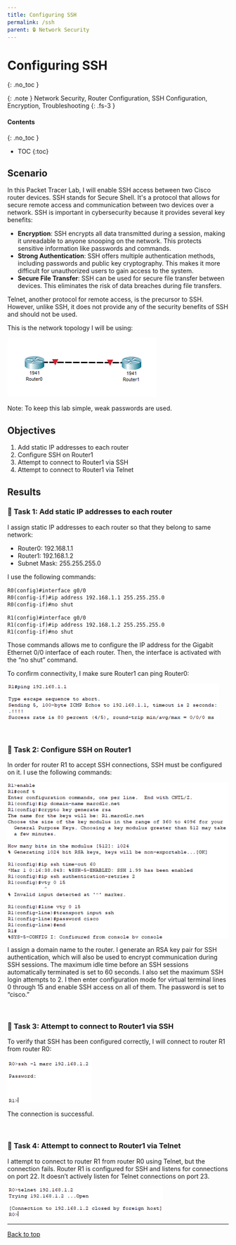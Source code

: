 ```yaml
---
title: Configuring SSH
permalink: /ssh
parent: 🔒 Network Security
---
```

# Configuring SSH
{: .no_toc }

{: .note }
Network Security, Router Configuration, SSH Configuration, Encryption, Troubleshooting
{: .fs-3 }

#### Contents
{: .no_toc }
- TOC
{:toc}

## Scenario
In this Packet Tracer Lab, I will enable SSH access between two Cisco router devices. SSH stands for Secure Shell. It's a protocol that allows for secure remote access and communication between two devices over a network. SSH is important in cybersecurity because it provides several key benefits:

- **Encryption**: SSH encrypts all data transmitted during a session, making it unreadable to anyone snooping on the network. This protects sensitive information like passwords and commands.
- **Strong Authentication**: SSH offers multiple authentication methods, including passwords and public key cryptography. This makes it more difficult for unauthorized users to gain access to the system.
- **Secure File Transfer**: SSH can be used for secure file transfer between devices. This eliminates the risk of data breaches during file transfers.

Telnet, another protocol for remote access, is the precursor to SSH. However, unlike SSH, it does not provide any of the security benefits of SSH and should not be used.

This is the network topology I will be using:

![](/assets/images/101netplus/1_ssh/topology.png)

Note: To keep this lab simple, weak passwords are used.

## Objectives

1. Add static IP addresses to each router
2. Configure SSH on Router1
3. Attempt to connect to Router1 via SSH
4. Attempt to connect to Router1 via Telnet

## Results
### 📄 Task 1: Add static IP addresses to each router

I assign static IP addresses to each router so that they belong to same network:

- Router0: 192.168.1.1 
- Router1: 192.168.1.2
- Subnet Mask: 255.255.255.0

I use the following commands:

```
R0(config)#interface g0/0 
R0(config-if)#ip address 192.168.1.1 255.255.255.0
R0(config-if)#no shut
```

```
R1(config)#interface g0/0 
R1(config-if)#ip address 192.168.1.2 255.255.255.0
R1(config-if)#no shut
```

Those commands allows me to configure the IP address for the Gigabit Ethernet 0/0 interface of each router. Then, the interface is activated with the “no shut” command.

To confirm connectivity, I make sure Router1 can ping Router0:

![](/assets/images/101netplus/1_ssh/pingtest.png)

<br>

### 📄 Task 2: Configure SSH on Router1

In order for router R1 to accept SSH connections, SSH must be configured on it. I use the following commands:

![](/assets/images/101netplus/1_ssh/enablessh.png)

I assign a domain name to the router. I generate an RSA key pair for SSH authentication, which will also be used to encrypt communication during SSH sessions. The maximum idle time before an SSH sessions automatically terminated is set to 60 seconds. I also set the maximum SSH login attempts to 2. I then enter configuration mode for virtual terminal lines 0 through 15 and enable SSH access on all of them. The password is set to “cisco.” 

<br>

### 📄 Task 3: Attempt to connect to Router1 via SSH

To verify that SSH has been configured correctly, I will connect to router R1 from router R0:

![](/assets/images/101netplus/1_ssh/ssh_test.png)

The connection is successful.

<br>

### 📄 Task 4: Attempt to connect to Router1 via Telnet

I attempt to connect to router R1 from router R0 using Telnet, but the connection fails. Router R1  is configured for SSH and listens for connections on port 22. It doesn’t actively listen for Telnet connections on port 23.

![](/assets/images/101netplus/1_ssh/telnet_test.png)

---

<a href="#top" id="back-to-top">Back to top</a>